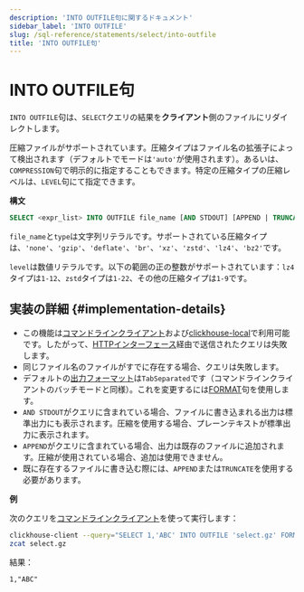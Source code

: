 ```yaml
---
description: 'INTO OUTFILE句に関するドキュメント'
sidebar_label: 'INTO OUTFILE'
slug: /sql-reference/statements/select/into-outfile
title: 'INTO OUTFILE句'
---
```



# INTO OUTFILE句

`INTO OUTFILE`句は、`SELECT`クエリの結果を**クライアント**側のファイルにリダイレクトします。

圧縮ファイルがサポートされています。圧縮タイプはファイル名の拡張子によって検出されます（デフォルトでモードは`'auto'`が使用されます）。あるいは、`COMPRESSION`句で明示的に指定することもできます。特定の圧縮タイプの圧縮レベルは、`LEVEL`句にて指定できます。

**構文**

```sql
SELECT <expr_list> INTO OUTFILE file_name [AND STDOUT] [APPEND | TRUNCATE] [COMPRESSION type [LEVEL level]]
```

`file_name`と`type`は文字列リテラルです。サポートされている圧縮タイプは、`'none'`、`'gzip'`、`'deflate'`、`'br'`、`'xz'`、`'zstd'`、`'lz4'`、`'bz2'`です。

`level`は数値リテラルです。以下の範囲の正の整数がサポートされています：`lz4`タイプは`1-12`、`zstd`タイプは`1-22`、その他の圧縮タイプは`1-9`です。

## 実装の詳細 {#implementation-details}

- この機能は[コマンドラインクライアント](../../../interfaces/cli.md)および[clickhouse-local](../../../operations/utilities/clickhouse-local.md)で利用可能です。したがって、[HTTPインターフェース](../../../interfaces/http.md)経由で送信されたクエリは失敗します。
- 同じファイル名のファイルがすでに存在する場合、クエリは失敗します。
- デフォルトの[出力フォーマット](../../../interfaces/formats.md)は`TabSeparated`です（コマンドラインクライアントのバッチモードと同様）。これを変更するには[FORMAT](format.md)句を使用します。
- `AND STDOUT`がクエリに含まれている場合、ファイルに書き込まれる出力は標準出力にも表示されます。圧縮を使用する場合、プレーンテキストが標準出力に表示されます。
- `APPEND`がクエリに含まれている場合、出力は既存のファイルに追加されます。圧縮が使用されている場合、追加は使用できません。
- 既に存在するファイルに書き込む際には、`APPEND`または`TRUNCATE`を使用する必要があります。

**例**

次のクエリを[コマンドラインクライアント](../../../interfaces/cli.md)を使って実行します：

```bash
clickhouse-client --query="SELECT 1,'ABC' INTO OUTFILE 'select.gz' FORMAT CSV;"
zcat select.gz 
```

結果：

```text
1,"ABC"
```
